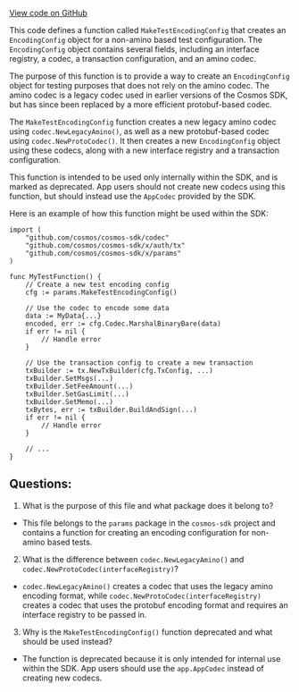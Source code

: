 [View code on GitHub](https://github.com/cosmos/cosmos-sdk.git/simapp/params/proto.go)

This code defines a function called `MakeTestEncodingConfig` that creates an `EncodingConfig` object for a non-amino based test configuration. The `EncodingConfig` object contains several fields, including an interface registry, a codec, a transaction configuration, and an amino codec. 

The purpose of this function is to provide a way to create an `EncodingConfig` object for testing purposes that does not rely on the amino codec. The amino codec is a legacy codec used in earlier versions of the Cosmos SDK, but has since been replaced by a more efficient protobuf-based codec. 

The `MakeTestEncodingConfig` function creates a new legacy amino codec using `codec.NewLegacyAmino()`, as well as a new protobuf-based codec using `codec.NewProtoCodec()`. It then creates a new `EncodingConfig` object using these codecs, along with a new interface registry and a transaction configuration. 

This function is intended to be used only internally within the SDK, and is marked as deprecated. App users should not create new codecs using this function, but should instead use the `AppCodec` provided by the SDK. 

Here is an example of how this function might be used within the SDK:

```
import (
    "github.com/cosmos/cosmos-sdk/codec"
    "github.com/cosmos/cosmos-sdk/x/auth/tx"
    "github.com/cosmos/cosmos-sdk/x/params"
)

func MyTestFunction() {
    // Create a new test encoding config
    cfg := params.MakeTestEncodingConfig()

    // Use the codec to encode some data
    data := MyData{...}
    encoded, err := cfg.Codec.MarshalBinaryBare(data)
    if err != nil {
        // Handle error
    }

    // Use the transaction config to create a new transaction
    txBuilder := tx.NewTxBuilder(cfg.TxConfig, ...)
    txBuilder.SetMsgs(...)
    txBuilder.SetFeeAmount(...)
    txBuilder.SetGasLimit(...)
    txBuilder.SetMemo(...)
    txBytes, err := txBuilder.BuildAndSign(...)
    if err != nil {
        // Handle error
    }

    // ...
}
```
## Questions: 
 1. What is the purpose of this file and what package does it belong to?
- This file belongs to the `params` package in the `cosmos-sdk` project and contains a function for creating an encoding configuration for non-amino based tests.

2. What is the difference between `codec.NewLegacyAmino()` and `codec.NewProtoCodec(interfaceRegistry)`?
- `codec.NewLegacyAmino()` creates a codec that uses the legacy amino encoding format, while `codec.NewProtoCodec(interfaceRegistry)` creates a codec that uses the protobuf encoding format and requires an interface registry to be passed in.

3. Why is the `MakeTestEncodingConfig()` function deprecated and what should be used instead?
- The function is deprecated because it is only intended for internal use within the SDK. App users should use the `app.AppCodec` instead of creating new codecs.